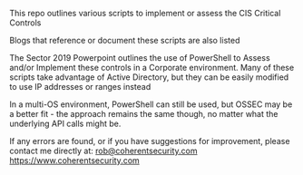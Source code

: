 This repo outlines various scripts to implement or assess the CIS Critical Controls

Blogs that reference or document these scripts are also listed

The Sector 2019 Powerpoint outlines the use of PowerShell to Assess and/or Implement these controls in a Corporate environment.
Many of these scripts take advantage of Active Directory, but they can be easily modified to use IP addresses or ranges instead

In a multi-OS environment, PowerShell can still be used, but OSSEC may be a better fit - the approach remains the same though, no matter what the underlying API calls might be.

If any errors are found, or if you have suggestions for improvement, please contact me directly at:
rob@coherentsecurity.com
https://www.coherentsecurity.com
